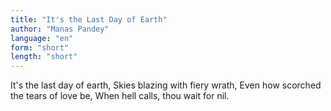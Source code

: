 ```yaml
---
title: "It's the Last Day of Earth"
author: "Manas Pandey"
language: "en"
form: "short"
length: "short"
---
```

It's the last day of earth,
Skies blazing with fiery wrath,
Even how scorched the tears of love be,
When hell calls, thou wait for nil.